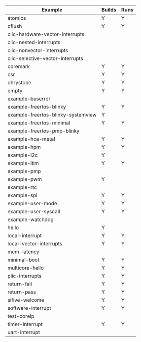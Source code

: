 | Example				| Builds	      | Runs
| ------				| ------	      | ------
| atomics				| Y		      | Y
| cflush                                | Y                   | Y
| clic-hardware-vector-interrupts       |                     |  
| clic-nested-interrupts                |                     |  
| clic-nonvector-interrupts             |                     |  
| clic-selective-vector-interrupts      |                     |  
| coremark                              | Y                   | Y
| csr                                   | Y                   | Y
| dhrystone                             | Y                   | Y
| empty                                 | Y                   | Y
| example-buserror                      |                     | 
| example-freertos-blinky               | Y                   | Y
| example-freertos-blinky-systemview    | Y                   |  
| example-freertos-minimal              | Y                   | Y
| example-freertos-pmp-blinky           |                     |  
| example-hca-metal                     | Y                   | Y
| example-hpm                           | Y                   | Y
| example-i2c                           | Y                   |
| example-itim                          | Y                   | Y
| example-pmp                           |                     |  
| example-pwm                           | Y                   |  
| example-rtc                           |                     |  
| example-spi                           | Y                   | Y
| example-user-mode                     | Y                   | Y 
| example-user-syscall                  | Y                   | Y
| example-watchdog                      |                     |  
| hello                                 | Y                   |  
| local-interrupt                       | Y                   | Y
| local-vector-interrupts               | Y                   | Y
| mem-latency                           |                     |  
| minimal-boot                          | Y                   | Y
| multicore-hello                       | Y                   | Y
| plic-interrupts                       | Y                   | Y
| return-fail                           | Y                   | Y
| return-pass                           | Y                   | Y
| sifive-welcome                        | Y                   | Y
| software-interrupt                    | Y                   | Y 
| test-coreip                           |                     |  
| timer-interrupt                       | Y                   | Y 
| uart-interrupt                        |                     |  
